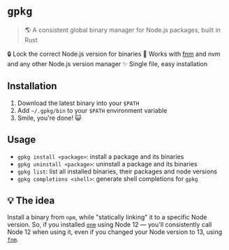 # `gpkg`

> 🌎 A consistent global binary manager for Node.js packages, built in Rust

🔒 Lock the correct Node.js version for binaries
💎 Works with [fnm](https://github.com/Schniz/fnm) and nvm and any other Node.js version manager
✨ Single file, easy installation

## Installation

1. Download the latest binary into your `$PATH`
2. Add `~/.gpkg/bin` to your `$PATH` environment variable
3. Smile, you're done! 😺

## Usage

* `gpkg install <package>`: install a package and its binaries
* `gpkg uninstall <package>`: uninstall a package and its binaries
* `gpkg list`: list all installed binaries, their packages and node versions
* `gpkg completions <shell>`: generate shell completions for `gpkg`

## 💡 The idea

Install a binary from `npm`, while "statically linking" it to a specific Node version. So, if you installed [`qnm`](https://github.com/ranyitz/qnm) using Node 12 — you'll consistently call Node 12 when using it, even if you changed your Node version to 13, using [`fnm`](https://github.com/Schniz/fnm).
